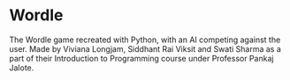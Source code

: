 # Wordle
The Wordle game recreated with Python, with an AI competing against the user. Made by Viviana Longjam, Siddhant Rai Viksit and Swati Sharma as a part of their Introduction to Programming course under Professor Pankaj Jalote.
